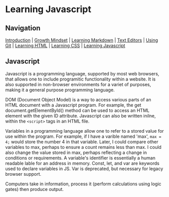 # Learning Javascript

## Navigation

[Introduction](https://frazmatic.github.io/reading-notes/) | [Growth Mindset](https://frazmatic.github.io/reading-notes/growth-mindset) | [Learning Markdown](https://frazmatic.github.io/reading-notes/learning-markdown) | [Text Editors](https://frazmatic.github.io/reading-notes/text-editor) | [Using Git](https://frazmatic.github.io/reading-notes/using-git) | [Learning HTML](https://frazmatic.github.io/reading-notes/learning-html) | [Learning CSS](https://frazmatic.github.io/reading-notes/learning-css) | [Learning Javascript](https://frazmatic.github.io/reading-notes/learning-javascript)

## Javascript

Javascript is a programming language, supported by most web browsers, that allows one to include programitic functionality within a website. It is also supported in non-browser environments for a variet of purposes, making it a general purpose programming language. 

DOM (Document Object Model) is a way to access various parts of an HTML document with a Javascript program. For example, the get document.getElementById() method can be used to access an HTML element with the given ID attribute. Javascript can also be written inilne, within the `<script>` tags in an HTML file.

Variables in a programming language allow one to refer to a stored value for use within the program. For example, if I have a varible named 'max', `max = 4;` would store the number 4 in that variable. Later, I could compare other variables to max, perhaps to ensure a count remains less than max. I could also change the value stored in max, perhaps reflecting a change in conditions or requirements. A variable's identifier is essentially a human readable lable for an address in memory. Const, let, and var are keywords used to declare variables in JS. Var is deprecated, but necessary for legacy browser support.

Computers take in information, process it (perform calculations using logic gates) then produce output.





